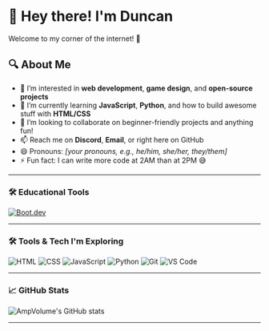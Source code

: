 # 👋 Hey there! I'm Duncan

Welcome to my corner of the internet! 🚀

## 🔍 About Me

- 👀 I’m interested in **web development**, **game design**, and **open-source projects**
- 🌱 I’m currently learning **JavaScript**, **Python**, and how to build awesome stuff with **HTML/CSS**
- 💞️ I’m looking to collaborate on beginner-friendly projects and anything fun!
- 📫 Reach me on **Discord**, **Email**, or right here on GitHub
- 😄 Pronouns: *[your pronouns, e.g., he/him, she/her, they/them]*
- ⚡ Fun fact: I can write more code at 2AM than at 2PM 😅

---
### 🛠️ Educational Tools

[![Boot.dev](https://img.shields.io/badge/Boot.dev-Learn%20to%20Code-blueviolet?style=flat-square)](https://boot.dev)

---
### 🛠️ Tools & Tech I'm Exploring

![HTML](https://img.shields.io/badge/HTML5-E34F26?style=flat&logo=html5&logoColor=white)
![CSS](https://img.shields.io/badge/CSS3-1572B6?style=flat&logo=css3&logoColor=white)
![JavaScript](https://img.shields.io/badge/JavaScript-F7DF1E?style=flat&logo=javascript&logoColor=black)
![Python](https://img.shields.io/badge/Python-3776AB?style=flat&logo=python&logoColor=white)
![Git](https://img.shields.io/badge/Git-F05032?style=flat&logo=git&logoColor=white)
![VS Code](https://img.shields.io/badge/VS%20Code-007ACC?style=flat&logo=visual-studio-code&logoColor=white)

---

### 📈 GitHub Stats

![AmpVolume's GitHub stats](https://github-readme-stats.vercel.app/api?username=AmpVolume&show_icons=true&theme=radical)

---

<!---
AmpVolume/AmpVolume is a ✨ special ✨ repository because its `README.md` (this file) appears on your GitHub profile.
You can click the Preview link to take a look at your changes.
--->
